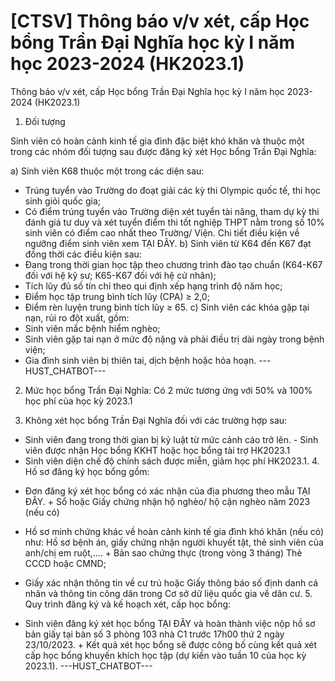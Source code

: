 # [CTSV] Thông báo v/v xét, cấp Học bổng Trần Đại Nghĩa học kỳ I năm học 2023-2024 (HK2023.1)

Thông báo v/v xét, cấp Học bổng Trần Đại Nghĩa học kỳ I năm học 2023-2024 (HK2023.1)
1. Đối tượng 

Sinh viên có hoàn cảnh kinh tế gia đình đặc biệt khó khăn và thuộc một trong các nhóm đối tượng sau được đăng ký xét Học bổng Trần Đại Nghĩa:

a) Sinh viên K68 thuộc một trong các diện sau:
- Trúng tuyển vào Trường do đoạt giải các kỳ thi Olympic quốc tế, thi học sinh giỏi quốc gia;
- Có điểm trúng tuyển vào Trường diện xét tuyển tài năng, tham dự kỳ thi đánh giá tư duy và xét tuyển điểm thi tốt nghiệp THPT nằm trong số 10% sinh viên có điểm cao nhất theo Trường/ Viện. Chi tiết điều kiện về ngưỡng điểm sinh viên xem TẠI ĐÂY. b) Sinh viên từ K64 đến K67 đạt đồng thời các điều kiện sau:
- Đang trong thời gian học tập theo chương trình đào tạo chuẩn (K64-K67 đối với hệ kỹ sư; K65-K67 đối với hệ cử nhân);
- Tích lũy đủ số tín chỉ theo qui định xếp hạng trình độ năm học;
- Điểm học tập trung bình tích lũy (CPA) ≥ 2,0;
- Điểm rèn luyện trung bình tích lũy ≥ 65. c) Sinh viên các khóa gặp tại nạn, rủi ro đột xuất, gồm:
- Sinh viên mắc bệnh hiểm nghèo;
- Sinh viên gặp tai nạn ở mức độ nặng và phải điều trị dài ngày trong bệnh viện;
- Gia đình sinh viên bị thiên tai, dịch bệnh hoặc hỏa hoạn. 
 ---HUST_CHATBOT---
2. Mức học bổng Trần Đại Nghĩa: Có 2 mức tương ứng với 50% và 100% học phí của học kỳ 2023.1

3. Không xét học bổng Trần Đại Nghĩa đối với các trường hợp sau:
- Sinh viên đang trong thời gian bị kỷ luật từ mức cảnh cáo trở lên. - Sinh viên được nhận Học bổng KKHT hoặc học bổng tài trợ HK2023.1
- Sinh viên diện chế độ chính sách được miễn, giảm học phí HK2023.1. 4. Hồ sơ đăng ký học bổng gồm:

+ Đơn đăng ký xét học bổng có xác nhận của địa phương theo mẫu TẠI ĐÂY. + Sổ hoặc Giấy chứng nhận hộ nghèo/ hộ cận nghèo năm 2023 (nếu có)

+ Hồ sơ minh chứng khác về hoàn cảnh kinh tế gia đình khó khăn (nếu có) như: Hồ sơ bệnh án, giấy chứng nhận người khuyết tật, thẻ sinh viên của anh/chị em ruột,.... + Bản sao chứng thực (trong vòng 3 tháng) Thẻ CCCD hoặc CMND;

+ Giấy xác nhận thông tin về cư trú hoặc Giấy thông báo số định danh cá nhân và thông tin công dân trong Cơ sở dữ liệu quốc gia về dân cư. 5. Quy trình đăng ký và kế hoạch xét, cấp học bổng:

+ Sinh viên đăng ký xét học bổng TẠI ĐÂY và hoàn thành việc nộp hồ sơ bản giấy tại bàn số 3 phòng 103 nhà C1 trước 17h00 thứ 2 ngày 23/10/2023. + Kết quả xét học bổng sẽ được công bố cùng kết quả xét cấp học bổng khuyến khích học tập (dự kiến vào tuần 10 của học kỳ 2023.1). 
 ---HUST_CHATBOT---